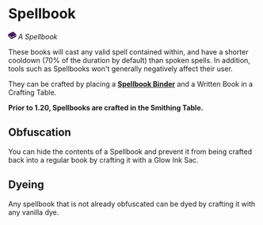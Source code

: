 # Spellbook

![Spellbook Icon](../../common/src/main/resources/assets/scriptor/textures/item/tome_t4.png)
*A Spellbook*

These books will cast any valid spell contained within, and have a shorter
cooldown (70% of the duration by default) than spoken spells. In addition,
tools such as Spellbooks won't generally negatively affect their user.

They can be crafted by placing a **[Spellbook Binder](spellbook-binder.md)** and
a Written Book in a Crafting Table.

**Prior to 1.20, Spellbooks are crafted in the Smithing Table.**

## Obfuscation
You can hide the contents of a Spellbook and prevent it from being crafted
back into a regular book by crafting it with a Glow Ink Sac.

## Dyeing
Any spellbook that is not already obfuscated can be dyed by crafting it with 
any vanilla dye.